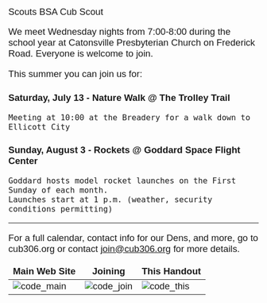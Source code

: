 Scouts BSA Cub Scout
<style>
*
{
 font-size:14pt;
 font-family:Helvetica;
}
footer{display:none;}
h1
{
    margin:0;
    font-size:4em;
}
table, th, td {border:0;}
/*header, aside, footer{display:none;}*/

</style>

We meet Wednesday nights from 7:00-8:00 during the school year at Catonsville Presbyterian Church on Frederick Road. Everyone is welcome to join.

This summer you can join us for:

### <i class="fas fa-leaf"></i> Saturday, July 13 - Nature Walk @ The Trolley Trail

    Meeting at 10:00 at the Breadery for a walk down to Ellicott City

### <i class="fas fa-rocket"></i> Sunday, August 3 - Rockets @ Goddard Space Flight Center

    Goddard hosts model rocket launches on the First Sunday of each month.
    Launches start at 1 p.m. (weather, security conditions permitting)

----

For a full calendar, contact info for our Dens, and more, go to cub306.org or contact join@cub306.org for more details.

| Main Web Site | Joining | This Handout |
| ---- | ---- | ---- |
| ![code_main][code_main] | ![code_join][code_join] | ![code_this][code_this] |


[code_main]: /cgi-bin/qrc.cgi?size=100&path=index.md "Pack 306 Web site"
[code_join]: /cgi-bin/qrc.cgi?size=100&path=join.md "Info on joining Pack 306"
[code_this]: /cgi-bin/qrc.cgi?size=100&path=events/2019-2020/4thjuly-handout.md "This flyer"